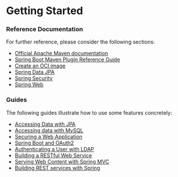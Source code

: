 # Getting Started

### Reference Documentation
For further reference, please consider the following sections:

* [Official Apache Maven documentation](https://maven.apache.org/guides/index.html)
* [Spring Boot Maven Plugin Reference Guide](https://docs.spring.io/spring-boot/docs/2.7.11/maven-plugin/reference/html/)
* [Create an OCI image](https://docs.spring.io/spring-boot/docs/2.7.11/maven-plugin/reference/html/#build-image)
* [Spring Data JPA](https://docs.spring.io/spring-boot/docs/2.7.11/reference/htmlsingle/#data.sql.jpa-and-spring-data)
* [Spring Security](https://docs.spring.io/spring-boot/docs/2.7.11/reference/htmlsingle/#web.security)
* [Spring Web](https://docs.spring.io/spring-boot/docs/2.7.11/reference/htmlsingle/#web)

### Guides
The following guides illustrate how to use some features concretely:

* [Accessing Data with JPA](https://spring.io/guides/gs/accessing-data-jpa/)
* [Accessing data with MySQL](https://spring.io/guides/gs/accessing-data-mysql/)
* [Securing a Web Application](https://spring.io/guides/gs/securing-web/)
* [Spring Boot and OAuth2](https://spring.io/guides/tutorials/spring-boot-oauth2/)
* [Authenticating a User with LDAP](https://spring.io/guides/gs/authenticating-ldap/)
* [Building a RESTful Web Service](https://spring.io/guides/gs/rest-service/)
* [Serving Web Content with Spring MVC](https://spring.io/guides/gs/serving-web-content/)
* [Building REST services with Spring](https://spring.io/guides/tutorials/rest/)

